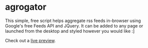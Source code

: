# agrogator
This simple, free script helps aggregate rss feeds in-browser using Google's free Feeds API and JQuery. It can be added to any page or launched from the desktop and styled however you would like :]

Check out a [live preview](https://cjtrowbridge.com/agrogator).
